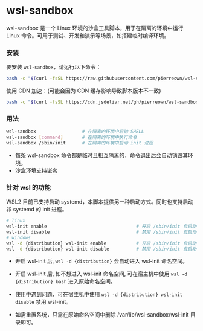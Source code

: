 # wsl-sandbox

wsl-sandbox 是一个 Linux 环境的沙盒工具脚本，用于在隔离的环境中运行 Linux 命令。可用于测试、开发和演示等场景，如搭建临时编译环境。

### 安装

要安装 `wsl-sandbox`，请运行以下命令：

```bash
bash -c "$(curl -fsSL https://raw.githubusercontent.com/pierreown/wsl-sandbox/main/install.sh)"
```

使用 CDN 加速：(可能会因为 CDN 缓存影响导致脚本版本不一致)

```bash
bash -c "$(curl -fsSL https://cdn.jsdelivr.net/gh/pierreown/wsl-sandbox@main/install.sh)" -- --cdn
```

### 用法

```bash
wsl-sandbox                 # 在隔离的环境中启动 SHELL
wsl-sandbox [command]       # 在隔离的环境中执行命令
wsl-sandbox /sbin/init      # 在隔离的环境中启动 init 进程
```

-   每条 wsl-sandbox 命令都是临时且相互隔离的，命令退出后会自动销毁其环境。
-   沙盒环境支持嵌套

### 针对 wsl 的功能

WSL2 目前已支持启动 systemd，本脚本提供另一种启动方式。同时也支持启动非 systemd 的 init 进程。

```bash
# linux
wsl-init enable                                 # 开启 /sbin/init 自启动
wsl-init disable                                # 禁用 /sbin/init 自启动
# windows
wsl -d {distribution} wsl-init enable           # 开启 /sbin/init 自启动
wsl -d {distribution} wsl-init disable          # 禁用 /sbin/init 自启动
```

-   开启 wsl-init 后, `wsl -d {distribution}` 会自动进入 wsl-init 命名空间。

-   开启 wsl-init 后, 如不想进入 wsl-init 命名空间, 可在宿主机中使用 `wsl -d {distribution} bash` 进入原始命名空间。

-   使用中遇到问题，可在宿主机中使用 `wsl -d {distribution} wsl-init disable` 禁用 wsl-init。

-   如需重置系统，只需在原始命名空间中删除 /var/lib/wsl-sandbox/wsl-init 目录即可。
